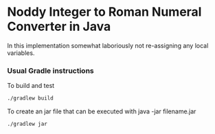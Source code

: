 # Noddy Integer to Roman Numeral Converter in Java
In this implementation somewhat laboriously not re-assigning any local variables.
### Usual Gradle instructions
To build and test
```bash
./gradlew build
```

To create an jar file that can be executed with java -jar filename.jar
```bash
./gradlew jar
```